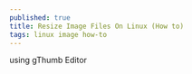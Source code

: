 ```yaml
---
published: true
title: Resize Image Files On Linux (How to)
tags: linux image how-to
---
```

using gThumb Editor
